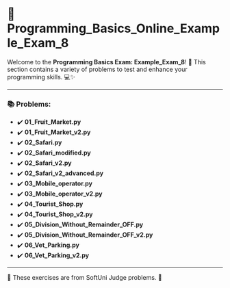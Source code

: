 # 🐍 Programming_Basics_Online_Example_Exam_8

Welcome to the **Programming Basics Exam: Example_Exam_8**! 🎉 This section contains a variety of problems to test and enhance your programming skills. 💻✨

---

### 📚 Problems:

- ✔️ **01_Fruit_Market.py**
- ✔️ **01_Fruit_Market_v2.py**
- ✔️ **02_Safari.py**
- ✔️ **02_Safari_modified.py**
- ✔️ **02_Safari_v2.py**
- ✔️ **02_Safari_v2_advanced.py**
- ✔️ **03_Mobile_operator.py**
- ✔️ **03_Mobile_operator_v2.py**
- ✔️ **04_Tourist_Shop.py**
- ✔️ **04_Tourist_Shop_v2.py**
- ✔️ **05_Division_Without_Remainder_OFF.py**
- ✔️ **05_Division_Without_Remainder_OFF_v2.py**
- ✔️ **06_Vet_Parking.py**
- ✔️ **06_Vet_Parking_v2.py**

---

🚀 These exercises are from SoftUni Judge problems. 👋
